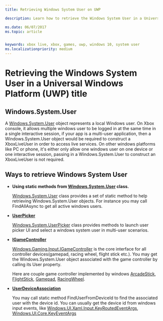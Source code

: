 ```yaml
---
title: Retrieving Windows System User on UWP

description: Learn how to retrieve the Windows System User in a Universal Windows Platform (UWP) game.

ms.date: 06/07/2017
ms.topic: article


keywords: xbox live, xbox, games, uwp, windows 10, system user
ms.localizationpriority: medium
---
```


# Retrieving the Windows System User in a Universal Windows Platform (UWP) title

## Windows.System.User

A [Windows.System.User](https://docs.microsoft.com/en-us/uwp/api/windows.system.user) object represents a local Windows user. On Xbox console, it allows multiple windows user to be logged in at the same time in a single interactive session, if your app is a multi-user application, then a Windows.System.User object would be required to construct a XboxLiveUser in order to access live services. On other windows platforms like PC or phone, it's either only allow one windows user on one device or one interactive session, passing in a Windows.System.User to construct an XboxLiveUser is not required.

## Ways to retrieve Windows System User

* **Using static methods from [Windows.System.User](https://docs.microsoft.com/en-us/uwp/api/windows.system.user) class.**

  [Windows.System.User](https://docs.microsoft.com/en-us/uwp/api/windows.system.user) class provides a set of static method to help retrieving Windows.System.User objects. For instance you may call FindAllAsync to get all active windows users.

* **[UserPicker](https://docs.microsoft.com/en-us/uwp/api/windows.system.userpicker)**

  [Windows.System.UserPicker](https://docs.microsoft.com/en-us/uwp/api/windows.system.userpicker) class provides methods to launch user picker UI and select a windows system user in multi-user scenarios.

* **[IGameController](https://docs.microsoft.com/en-us/uwp/api/windows.gaming.input.igamecontroller)**

  [Windows.Gaming.Input.IGameController](https://docs.microsoft.com/en-us/uwp/api/windows.gaming.input.igamecontroller) is the core interface for all controller devices(gamepad, racing wheel, flight stick etc.). You may get the Windows.System.User object associated with the game controller by calling its User property.  

  Here are couple game controller implemented by windows [ArcadeStick](https://docs.microsoft.com/en-us/uwp/api/windows.gaming.input.arcadestick), [FlightStick](https://docs.microsoft.com/en-us/uwp/api/windows.gaming.input.flightstick), [Gamepad](https://docs.microsoft.com/en-us/uwp/api/windows.gaming.input.gamepad), [RacingWheel](https://docs.microsoft.com/en-us/uwp/api/windows.gaming.input.racingwheel).

* **[UserDeviceAssociation](https://docs.microsoft.com/en-us/uwp/api/windows.system.userdeviceassociation)**

  You may call static method FindUserFromDeviceId to find the associated user with the device id. You can usually get the device id from windows input events, like [Windows.​UI.​Xaml.​Input.KeyRoutedEventArgs](https://docs.microsoft.com/en-us/uwp/api/Windows.UI.Xaml.Input.KeyRoutedEventArgs), [Windows.​UI.​Core.KeyEventArgs](https://docs.microsoft.com/en-us/uwp/api/windows.ui.core.keyeventargs)
